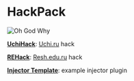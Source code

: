 # HackPack
![Oh God Why](https://media1.tenor.com/images/467d353f7e2d43563ce13fddbb213709/tenor.gif?itemid=12136175)

**[UchiHack](https://github.com/TheAirBlow/HackPack/blob/main/uchihack)**: [Uchi.ru](https://uchi.ru) hack

**[REHack](https://github.com/TheAirBlow/HackPack/blob/main/rehack)**: [Resh.edu.ru](https://resh.edu.ru) hack

**[Injector Template](https://github.com/TheAirBlow/HackPack/tree/main/template)**: example injector plugin
